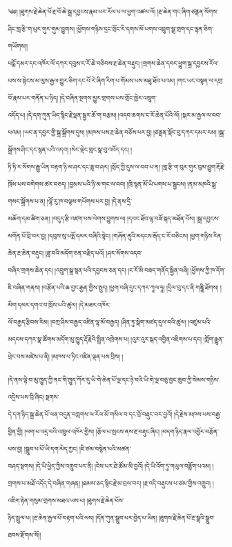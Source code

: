 ﻿  
༄༅། །ཐུགས་རྗེ་ཆེན་པོ་རྔ་བོ་ཆེ་སྒྲ་དབྱངས་རྣམ་པར་རོལ་པ་ལ་ཕྱག་འཚལ་ལོ། །རྔ་ཆེན་གང་ཞིག་ཙནྡན་སོགས་ཤིང་གླ་རྩི་ག་པུར་གུར་གུམ་བྱུགས། །ཕྱོགས་གཉིས་དྲང་སྲོང་རི་དགས་མོ་པགས་འབྲུག་སྒྲ་གྲག་དང་ལྷན་ཅིག་གཡོགས།།  
པདྨོ་དམར་དང་འཁོར་ལོ་དཀར་དབུས་ང་རོ་ཆེ་བཅིབས་རྔ་ཆེན་བརྡུང། །གྲགས་ཆེན་དབང་ཕྱུག་སྒྲ་དབྱངས་རོལ་པས་ས་སྟེངས་མ་ལུས་རྒྱལ་གྱུར་ཅིག་དང་པོ་རེ་ཞིག་རིག་པ་གོམས་པས་མཐུ་ཐོབ་པའམ། །གང་ཡང་བསྟན་ལ་དགྲ་བོ་རྣམ་པར་གནོན་པ་ཉིད། །དེ་བཞིན་སྔགས་མྱུར་གྲགས་པས་གྲོང་ཁྱེར་འཁྲུག་  
འདོད་པ། །དེ་དག་ཀུན་ཡིད་སྙིང་རྗེ་ལྡན་སྦྱར་ཆོ་ག་བརྩམ། །འདབ་ཆགས་ང་རོ་ཆེན་པོའི་ལོ། །སྐར་མ་རྒྱལ་ལ་བབ་པའམ། །ཡང་ན་དབྱར་གྱི་སྒྲ་སྒྲོགས་དུས། །མཁས་པས་རྔ་ཆེན་བཅོས་པར་བྱ། །ཙནྡན་སྡོང་བུ་དཀར་དམར་རམ། །སྒྲ་སྒྲོགས་ཤིང་དང་སྙན་པའི་འདབ། །སེང་ལྡེང་གླང་སྣ་བུ་འབོད་དང། །  
ཏི་ཏི་ར་སོགས་རྒྱུ་ཡིན་བརྟག་ཉི་མ་ཤར་དང་ཟླ་བ་ཤར། །སྲོད་ཀྱི་དུས་ལ་བབ་པ་ན། །གླ་རྩི་ག་བུར་གུར་བུམ་བྱུག་རྡོ་རྗེ་ཁྲོས་པས་བགེགས་ཚར་བཅད། །བྱམས་པའི་ཉི་མ་གང་ལ་བབ། །ཁྲི་སྙན་མོ་ཡི་པགས་པ་སྦྱངས། །ནམ་མཁའི་སྒྲ་གསང་སྒྲོགས་པ་ན། །ལྷོ་རུ་ཁ་བལྟས་གཡོགས་པར་བྱ། །དེ་ནས་དྲི་  
མཆོག་དམ་ཚིག་ཅན། །བདུད་རྩི་འཛག་པས་ལེགས་བྱུགས་ལ། །དབང་ཐོབ་ལྷ་བཟོ་སྐད་མཐོན་པོས། །སྒྲ་དབྱངས་མགོན་པོ་བྲི་བར་བྱ། །དབུས་སུ་པདྨོ་དམར་བཞིའི་སྟེང། །གཞོན་ནུའི་མདངས་རྒོད་ང་རོ་བཅིངས། །ཕྱག་གཉིས་རིན་ཆེན་རྔ་ཆེན་བརྡུང། །ཟླ་བའི་མདོག་ཅན་བརྗིད་པའོ། །ཤར་སོགས་འདབ་  
བཞིར་གྲགས་ཆེན་དང། །འབྲུག་སྒྲ་སྙན་པའི་དབྱངས་ཅན་དང། །ང་རོ་མི་བཟད་གནོད་སྦྱིན་བཞི། །ཕྱོགས་ཀྱི་ཁ་དོག་ཇི་བཞིན་གནས། །བརྩོན་པའི་ཆ་བྱང་རྒྱན་གྱིས་སྤུད། །ཕྱག་བཞི་དུང་དཀར་ཀཱལ་ཧཱ། །དྲིལ་བུ་དང་ནི་གཎྜཱི་ཐོགས། །མིག་དམར་དགའ་བ་ཁྲོས་པའི་ཚུལ། །དེ་མཐར་འཁོར་  
ལོ་བརྒྱད་རྩིབས་རིམ། །བཀྲ་ཤིས་བརྒྱད་འཛིན་ལྷ་མོ་བརྒྱད། །ཤིན་ཏུ་སྒེག་མཛད་དུལ་བའི་ཚུལ། །འཛུམ་པའི་མདངས་དཀར་སྣ་ཚོགས་མདོག་མུ་ཁྱུད་རྡོ་རྗེའི་སྤྲིན་འཁྲེགས་པ། །འུར་འུར་སྐད་འབྱིན་འཇིགས་པ་དང། །གློག་རྒྱུན་ཕྲེང་བས་མཛེས་པ་ནི། །མཁས་པ་ཏིང་འཛིན་ལྡན་པས་བྲིས། །  
  
།དེ་ནས་ལྟེ་བ་མུ་ཁྱུད་ཀྱི་ནང་གི་ཁྱུད་ཀོར་དུ་ཡི་གེ་ཆེན་པོ་ལྔ་དང་ཉེ་བའི་ཡི་གེ་ལྔ་བཅུ་བྱང་ཆུབ་ཀྱི་སེམས་གཉིས་འདྲེས་པས་བྲི་ཞིང། སྔགས་  
དེ་དག་ཉིད་སྒྲ་ཆེན་པོ་ལན་བདུན་བཀླགས་ལ་རོལ་མོ་གསིལ་བ་དང་བྲོ་བརྡུང་བར་བྱའོ། །དེ་རྗེས་མཁས་པས་བརྒྱ་བྱིན་གྱི། །ལག་པ་འདྲ་བའི་འཁྲུལ་འཁོར་གྱིས། །རྩོལ་པ་སྤངས་ནས་རྔ་བརྡུང་ཞིང། །བདག་ཉིད་རྣལ་འབྱོར་བརྩོན་པས་བྱ། །སྒྲུབ་པ་པོ་ཡི་དག་མེད་ཀྱང། །ཇི་ཙམ་བསྙེན་པའི་མཚན་  
བཤད་སྔགས། །དེ་ཡི་ཕྱེད་ཀྱིས་འགྲུབ་པར་ནི། །ངེས་པར་ཐེ་ཚོམ་མི་བྱའོ། །དེ་ཡི་འོག་ཏུ་གཡུལ་བཟློག་པའམ། །གྲགས་པ་མཐོ་འདོད་དེ་བཞིན་གཞན། །ཐམས་ཅད་སྙིང་རྗེ་མ་བྲལ་བར། །རྔ་འདི་བརྡུངས་པ་ཙམ་གྱིས་འགྲུབ། །འཇིག་རྟེན་གསུམ་གྲགས་མཐའ་ཡས་པ། །ཐུགས་རྗེ་ཆེན་པོས་  
ཉིད་སྤྲུལ་པ། །རྔ་ཆེན་རྒྱལ་པོ་བརྟག་པའི་ལས། །དོན་ཀུན་སྒྲུབ་པར་བྱེད་པ་ཡིན། །ཐུགས་རྗེ་ཆེན་པོ་རྔ་སྒྲའི་སྒྲུབ་ཐབས་རྫོགས་སོ།།  
  
  

